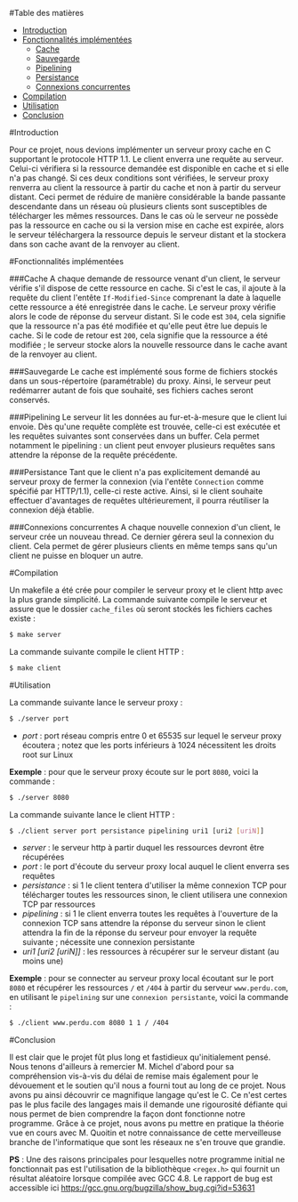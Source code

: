 #Table des matières
- [Introduction](#introduction)
- [Fonctionnalités implémentées](#fonctionnalités-implémentées)
  - [Cache](#cache)
  - [Sauvegarde](#sauvegarde)
  - [Pipelining](#pipelining)
  - [Persistance](#persistance)
  - [Connexions concurrentes](#connexions-concurrentes)
- [Compilation](#compilation)
- [Utilisation](#utilisation)
- [Conclusion](#conclusion)

#Introduction

Pour ce projet, nous devions implémenter un serveur proxy cache en C supportant le protocole HTTP 1.1. Le client enverra une requête au serveur. Celui-ci vérifiera si la ressource demandée est disponible en cache et si elle n'a pas changé. Si ces deux conditions sont vérifiées, le serveur proxy renverra au client la ressource à partir du cache et non à partir du serveur distant. Ceci permet de réduire de manière considérable la bande passante descendante dans un réseau où plusieurs clients sont susceptibles de télécharger les mêmes ressources. Dans le cas où le serveur ne possède pas la ressource en cache ou si la version mise en cache est expirée, alors le serveur téléchargera la ressource depuis le serveur distant et la stockera dans son cache avant de la renvoyer au client.

#Fonctionnalités implémentées

###Cache
A chaque demande de ressource venant d'un client, le serveur vérifie s'il dispose de cette ressource en cache. Si c'est le cas, il ajoute à la requête du client l'entête `If-Modified-Since` comprenant la date à laquelle cette ressource a été enregistrée dans le cache. Le serveur proxy vérifie alors le code de réponse du serveur distant. Si le code est `304`, cela signifie que la ressource n'a pas été modifiée et qu'elle peut être lue depuis le cache. Si le code de retour est `200`, cela signifie que la ressource a été modifiée ; le serveur stocke alors la nouvelle ressource dans le cache avant de la renvoyer au client.

###Sauvegarde
Le cache est implémenté sous forme de fichiers stockés dans un sous-répertoire (paramétrable) du proxy. Ainsi, le serveur peut redémarrer autant de fois que souhaité, ses fichiers caches seront conservés.

###Pipelining
Le serveur lit les données au fur-et-à-mesure que le client lui envoie. Dès qu'une requête complète est trouvée, celle-ci est exécutée et les requêtes suivantes sont conservées dans un buffer. Cela permet notamment le pipelining : un client peut envoyer plusieurs requêtes sans attendre la réponse de la requête précédente.

###Persistance
Tant que le client n'a pas explicitement demandé au serveur proxy de fermer la connexion (via l'entête `Connection` comme spécifié par HTTP/1.1), celle-ci reste active. Ainsi, si le client souhaite effectuer d'avantages de requêtes ultérieurement, il pourra réutiliser la connexion déjà établie.

###Connexions concurrentes
A chaque nouvelle connexion d'un client, le serveur crée un nouveau thread. Ce dernier gérera seul la connexion du client. Cela permet de gérer plusieurs clients en même temps sans qu'un client ne puisse en bloquer un autre.

#Compilation

Un makefile a été crée pour compiler le serveur proxy et le client http avec la plus grande simplicité. La commande suivante compile le serveur et assure que le dossier `cache_files` où seront stockés les fichiers caches existe :
```bash
$ make server
```
La commande suivante compile le client HTTP :
```bash
$ make client
```

#Utilisation

La commande suivante lance le serveur proxy :
```bash
$ ./server port
```
- *port* : port réseau compris entre 0 et 65535 sur lequel le serveur proxy écoutera ; notez que les ports inférieurs à 1024 nécessitent les droits root sur Linux

**Exemple** : pour que le serveur proxy écoute sur le port `8080`,  voici la commande :
```bash
$ ./server 8080
```

La commande suivante lance le client HTTP :
```bash
$ ./client server port persistance pipelining uri1 [uri2 [uriN]]
```
- *server* : le serveur http à partir duquel les ressources devront être récupérées
- *port* : le port d'écoute du serveur proxy local auquel le client enverra ses requêtes
- *persistance* : si 1 le client tentera d'utiliser la même connexion TCP pour télécharger toutes les ressources sinon, le client utilisera une connexion TCP par ressources
- *pipelining* : si 1 le client enverra toutes les requêtes à l'ouverture de la connexion TCP sans attendre la réponse du serveur sinon le client attendra la fin de la réponse du serveur pour envoyer la requête suivante ; nécessite une connexion persistante
- *uri1 [uri2 [uriN]]* : les ressources à récupérer sur le serveur distant (au moins une)

**Exemple** : pour se connecter au serveur proxy local écoutant sur le port `8080` et récupérer les ressources `/` et `/404` à partir du serveur `www.perdu.com`, en utilisant le `pipelining` sur une `connexion persistante`, voici la commande :
```bash
$ ./client www.perdu.com 8080 1 1 / /404
```

#Conclusion

Il est clair que le projet fût plus long et fastidieux qu'initialement pensé. Nous tenons d'ailleurs à remercier M. Michel d'abord pour sa compréhension vis-à-vis du délai de remise mais également pour le dévouement et le soutien qu'il nous a fourni tout au long de ce projet.  Nous avons pu ainsi découvrir ce magnifique langage qu'est le C. Ce n'est certes pas le plus facile des langages mais il demande une rigourosité défiante qui nous permet de bien comprendre la façon dont fonctionne notre programme. Grâce à ce projet, nous avons pu mettre en pratique la théorie vue en cours avec M. Quoitin et notre connaissance de cette merveilleuse branche de l'informatique que sont les réseaux ne s'en trouve que grandie.

**PS** : Une des raisons principales pour lesquelles notre programme initial ne fonctionnait pas est l'utilisation de la bibliothèque `<regex.h>` qui fournit un résultat aléatoire lorsque compilée avec GCC 4.8. Le rapport de bug est accessible ici  https://gcc.gnu.org/bugzilla/show_bug.cgi?id=53631
